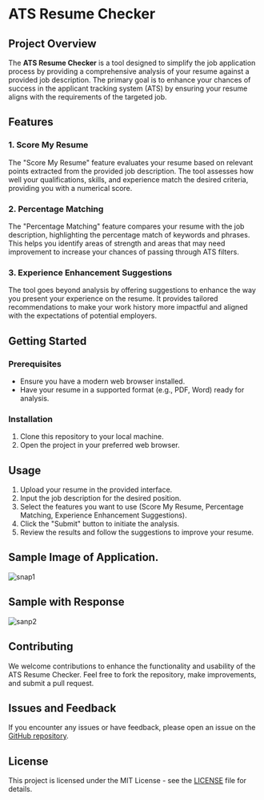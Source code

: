 # ATS Resume Checker

## Project Overview

The **ATS Resume Checker** is a tool designed to simplify the job application process by providing a comprehensive analysis of your resume against a provided job description. The primary goal is to enhance your chances of success in the applicant tracking system (ATS) by ensuring your resume aligns with the requirements of the targeted job.



## Features

### 1. Score My Resume
The "Score My Resume" feature evaluates your resume based on relevant points extracted from the provided job description. The tool assesses how well your qualifications, skills, and experience match the desired criteria, providing you with a numerical score.

### 2. Percentage Matching
The "Percentage Matching" feature compares your resume with the job description, highlighting the percentage match of keywords and phrases. This helps you identify areas of strength and areas that may need improvement to increase your chances of passing through ATS filters.

### 3. Experience Enhancement Suggestions
The tool goes beyond analysis by offering suggestions to enhance the way you present your experience on the resume. It provides tailored recommendations to make your work history more impactful and aligned with the expectations of potential employers.

## Getting Started

### Prerequisites
- Ensure you have a modern web browser installed.
- Have your resume in a supported format (e.g., PDF, Word) ready for analysis.

### Installation
1. Clone this repository to your local machine.
2. Open the project in your preferred web browser.

## Usage

1. Upload your resume in the provided interface.
2. Input the job description for the desired position.
3. Select the features you want to use (Score My Resume, Percentage Matching, Experience Enhancement Suggestions).
4. Click the "Submit" button to initiate the analysis.
5. Review the results and follow the suggestions to improve your resume.

## Sample Image of Application.
![snap1](https://github.com/Saurabh7Goku/ATS_Resume_Checker/assets/73352093/cb1f9068-7abc-41fc-af97-6d04e91c3b81)

## Sample with Response
![sanp2](https://github.com/Saurabh7Goku/ATS_Resume_Checker/assets/73352093/cf613b9c-5138-4c0f-b578-f316d71495b9)


## Contributing

We welcome contributions to enhance the functionality and usability of the ATS Resume Checker. Feel free to fork the repository, make improvements, and submit a pull request.

## Issues and Feedback

If you encounter any issues or have feedback, please open an issue on the [GitHub repository](https://github.com/Saurabh7Goku/ATS-Resume-Checker/issues).

## License

This project is licensed under the MIT License - see the [LICENSE](LICENSE) file for details.
